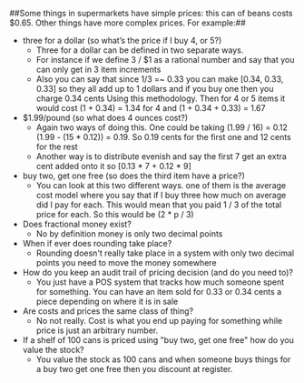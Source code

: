 ##Some things in supermarkets have simple prices: this can of beans costs $0.65. Other things have more complex prices. For example:##

- three for a dollar (so what’s the price if I buy 4, or 5?)
    - Three for a dollar can be defined in two separate ways.  
    - For instance if we define 3 / $1 as a rational number and say that you can only get in 3 item increments
    - Also you can say that since 1/3 =~ 0.33 you can make [0.34, 0.33, 0.33] so they all add up to 1 dollars and if you buy one then you charge 0.34 cents  Using this methodology.  Then for 4 or 5 items it would cost (1 + 0.34) = 1.34 for 4 and (1 + 0.34 + 0.33) = 1.67
- $1.99/pound (so what does 4 ounces cost?)
    - Again two ways of doing this.  One could be taking (1.99 / 16) = 0.12 (1.99 - (15 * 0.12)) = 0.19.  So 0.19 cents for the first one and 12 cents for the rest
    - Another way is to distribute evenish and say the first 7 get an extra cent added onto it so [0.13 * 7 + 0.12 * 9]
- buy two, get one free (so does the third item have a price?)
    - You can look at this two different ways.  one of them is the average cost model where you say that if I buy three how much on average did I pay for each.  This would mean that you paid 1 / 3 of the total price for each.  So this would be (2 * p / 3)
- Does fractional money exist?
    - No by definition money is only two decimal points
- When if ever does rounding take place?
    - Rounding doesn't really take place in a system with only two decimal points you need to move the money somewhere
- How do you keep an audit trail of pricing decision (and do you need to)?
    - You just have a POS system that tracks how much someone spent for something.  You can have an item sold for 0.33 or 0.34 cents a piece depending on where it is in sale
- Are costs and prices the same class of thing?
    - No not really.  Cost is what you end up paying for something while price is just an arbitrary number.
- If a shelf of 100 cans is priced using "buy two, get one free" how do you value the stock?
    - You value the stock as 100 cans and when someone buys things for a buy two get one free then you discount at register.

